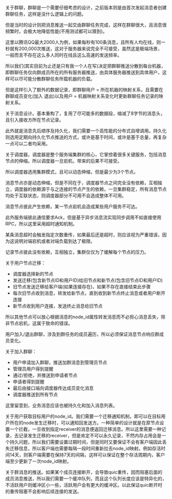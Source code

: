 

关于群聊，群聊是一个需要仔细考虑的设计，之前版本则是由首次发起消息者创建群聊任务，这样是没什么逻辑上的问题。

但是当时的设计则把消息推送一起交由群聊任务完成，这样在群聊很大，且消息很频繁时，会极大地降低性能(不用测试都可以猜到)。

这里以腾讯QQ最大2000人为例，如果每秒有100条消息，且所有人均在线，则一秒就有200,000次推送，这对于服务器来说完全不可接受，虽然这是极端场景，一般而言不存在这么多人同时在线且这么高速的发送频率。

所以我们(其实目前为止还是只有我一个人在写)决定把群聊推送分散到每台机器，即群聊任务仅向群成员所在的所有服务器推送，由具体服务器推送到具体用户，这样可以尽可能分散群聊任务所载机器的负载。

但是这样引入了额外的数据记录，即群聊用户 = 所在机器的映射关系，且需要在群聊成员变化(加入 退出)以及用户 = 机器映射关系变化时更新群聊任务记录的映射关系。

关于消息设计。基本重构了，复用了尽可能多的数据段，缩减了8字节的消息头，且引入接收方所在节点记录。

此外就是消息先后顺序及持久化，我们需要一个高性能的分布式自增调用。持久化则选用定期向持久化节点推送的方式，或许是基于时间，或许是基于总量，再复杂一点可以二者均采用。

关于调度器，调度器是整个服务端集群的核心，它掌控着很多关键服务，包括消息节点的伸缩。所以调度器一旦宕机，带来的后果不可接受。

所以调度器选用集群模式，且可以动态伸缩，但是最少为3个节点。

消息节点亦是动态伸缩，但是不同在于，调度器节点之间完全没有依赖，互相独立，调度器的依赖源于与之连接的节点产生的依赖，一旦集群稳定，所有消息节点均处于互联状态，则调度器部分不可用不会造成整体不可用。

消息节点彼此产生依赖，某一节点宕机会造成某些用户服务不可达。

此外服务端彼此通信要求Ack，但是基于异步消息流实现同步调用不如直接使用RPC，所以这里采用超时通知机制。

某条消息超时会触发指定次数重传，如果最后还是超时，则应该视为严重错误，因为这说明对端宕机或者对端负载到达了极限。

记录节点彼此没有依赖，互相独立，集群仅仅为了缓解每个节点的压力。

关于用户节点迁移：

- 调度器选择新的节点
- 发送迁移(包含新节点ID和用户ID)给旧节点和新节点(包含旧节点ID和用户ID)
- 旧节点发送迁移给客户端(如果连接存在)，如果不存在直接结束此步骤
- 每次旧节点收到消息，转发给新节点，直到收到新节点终止消息或者用户断开连接
- 新节点收到用户连接，发送终止消息给旧节点

所以其他节点可以放心根据消息的node_id属性转发消息而不必担心消息丢失，除非节点宕机，这属于致命的错误。

用户加入/退出群聊，涉及到群任务的成员遍历，所以必须保证消息节点响应群成员变化。

关于加入群聊：

- 用户申请加入群聊，推送加群消息到管理员节点
- 管理员用户得到提醒
- 通过/拒绝，并推送到申请者节点
- 申请者得到提醒
- 最后由接口端向调度器传达成员变化消息
- 调度器推送到所有节点

这里留意到，业务消息应该也被持久化和加入消息列表。

关于用户获取目标用户的node_id。我们需要一个迁移通知机制，即可以在目标用户所在的node发生迁移时，可以通知回发送方。一种简单的设计就是在原节点设置一个拦截，一旦收到指定receiver的消息便返回迁移消息。所以这里需要一种记录，去记录发生迁移的receiver，但是肯定不可以永久记录，不然内存占用会是一个持久问题，所以我们需要设置过期时间，但是同时又要保证不会有客户端因此丢失迁移信息，所以客户端也需要每隔一段时间重新拉去node_id映射。例如存活时间14天，则客户端需要在保持7天的间隔，这样可以保证在整个存活周期内，客户端至少更新了一次node_id映射。

关于群消息的推送。如果某个成员连接断开，会导致quic重传，因而阻塞后面的成员消息推送，所以我们需要一个缓冲队列，而且这个队列长度应该是特异化的，不活跃用户则缓冲区小一些，活跃用户会有更大的缓冲区。以此保证quic断开时的重传阻塞不会影响后续连接的发送。